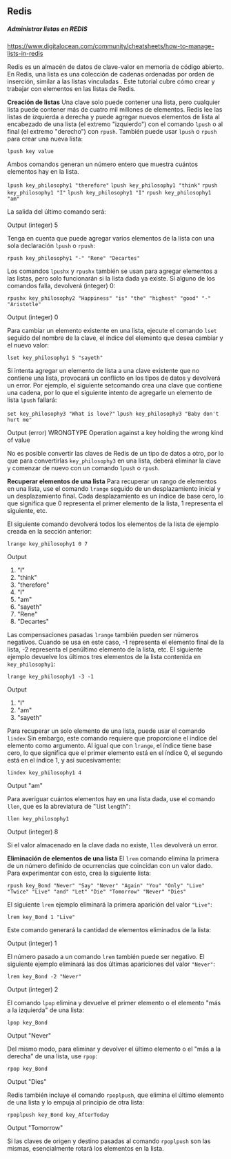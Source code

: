 ## Redis

##### Administrar listas en REDIS
https://www.digitalocean.com/community/cheatsheets/how-to-manage-lists-in-redis

Redis es un almacén de datos de clave-valor en memoria de código abierto. En Redis, una lista es una colección de cadenas ordenadas por orden de inserción, similar a las listas vinculadas . Este tutorial cubre cómo crear y trabajar con elementos en las listas de Redis.

**Creación de listas**
Una clave solo puede contener una lista, pero cualquier lista puede contener más de cuatro mil millones de elementos. Redis lee las listas de izquierda a derecha y puede agregar nuevos elementos de lista al encabezado de una lista (el extremo "izquierdo") con el comando `lpush` o al final (el extremo "derecho") con `rpush`. También puede usar `lpush` o `rpush` para crear una nueva lista:

`lpush key value`

Ambos comandos generan un número entero que muestra cuántos elementos hay en la lista.

`lpush key_philosophy1 "therefore"`
`lpush key_philosophy1 "think"`
`rpush key_philosophy1 "I"`
`lpush key_philosophy1 "I"`
`rpush key_philosophy1 "am"`

La salida del último comando será:

Output
(integer) 5

Tenga en cuenta que puede agregar varios elementos de la lista con una sola declaración `lpush` o `rpush`:

`rpush key_philosophy1 "-" "Rene" "Decartes"`

Los comandos `lpushx` y `rpushx` también se usan para agregar elementos a las listas, pero solo funcionarán si la lista dada ya existe. Si alguno de los comandos falla, devolverá (integer) 0:

`rpushx key_philosophy2 "Happiness" "is" "the" "highest" "good" "-" "Aristotle"`

Output
(integer) 0

Para cambiar un elemento existente en una lista, ejecute el comando `lset` seguido del nombre de la clave, el índice del elemento que desea cambiar y el nuevo valor:

`lset key_philosophy1 5 "sayeth"`

Si intenta agregar un elemento de lista a una clave existente que no contiene una lista, provocará un conflicto en los tipos de datos y devolverá un error. Por ejemplo, el siguiente setcomando crea una clave que contiene una cadena, por lo que el siguiente intento de agregarle un elemento de lista `lpush` fallará:

`set key_philosophy3 "What is love?"`
`lpush key_philosophy3 "Baby don't hurt me"`

Output
(error) WRONGTYPE Operation against a key holding the wrong kind of value

No es posible convertir las claves de Redis de un tipo de datos a otro, por lo que para convertirlas `key_philosophy3` en una lista, deberá eliminar la clave y comenzar de nuevo con un comando `lpush` o `rpush`.

**Recuperar elementos de una lista**
Para recuperar un rango de elementos en una lista, use el comando `lrange` seguido de un desplazamiento inicial y un desplazamiento final. Cada desplazamiento es un índice de base cero, lo que significa que 0 representa el primer elemento de la lista, 1 representa el siguiente, etc.

El siguiente comando devolverá todos los elementos de la lista de ejemplo creada en la sección anterior:

`lrange key_philosophy1 0 7`

Output
1) "I"
2) "think"
3) "therefore"
4) "I"
5) "am"
6) "sayeth"
7) "Rene"
8) "Decartes"
  
Las compensaciones pasadas `lrange` también pueden ser números negativos. Cuando se usa en este caso, -1 representa el elemento final de la lista, -2 representa el penúltimo elemento de la lista, etc. El siguiente ejemplo devuelve los últimos tres elementos de la lista contenida en `key_philosophy1`:

`lrange key_philosophy1 -3 -1`

Output
1) "I"
2) "am"
3) "sayeth"

Para recuperar un solo elemento de una lista, puede usar el comando `lindex` Sin embargo, este comando requiere que proporcione el índice del elemento como argumento. Al igual que con `lrange`, el índice tiene base cero, lo que significa que el primer elemento está en el índice 0, el segundo está en el índice 1, y así sucesivamente:

`lindex key_philosophy1 4`

Output
"am"

Para averiguar cuántos elementos hay en una lista dada, use el comando `llen`, que es la abreviatura de "`l`ist `len`​gth":

`llen key_philosophy1`

Output
(integer) 8

Si el valor almacenado en la clave dada no existe, `llen` devolverá un error.

**Eliminación de elementos de una lista**
El `lrem` comando elimina la primera de un número definido de ocurrencias que coincidan con un valor dado. Para experimentar con esto, crea la siguiente lista:

`rpush key_Bond "Never" "Say" "Never" "Again" "You" "Only" "Live" "Twice" "Live" "and" "Let" "Die" "Tomorrow" "Never" "Dies"`

El siguiente `lrem` ejemplo eliminará la primera aparición del valor `"Live"`:

`lrem key_Bond 1 "Live"`

Este comando generará la cantidad de elementos eliminados de la lista:

Output
(integer) 1

El número pasado a un comando `lrem` también puede ser negativo. El siguiente ejemplo eliminará las dos últimas apariciones del valor `"Never"`:

`lrem key_Bond -2 "Never"`

Output
(integer) 2

El comando `lpop` elimina y devuelve el primer elemento o el elemento "más a la izquierda" de una lista:

`lpop key_Bond`

Output
"Never"

Del mismo modo, para eliminar y devolver el último elemento o el "más a la derecha" de una lista, use `rpop`:

`rpop key_Bond`

Output
"Dies"

Redis también incluye el comando `rpoplpush`, que elimina el último elemento de una lista y lo empuja al principio de otra lista:

`rpoplpush key_Bond key_AfterToday`

Output
"Tomorrow"

Si las claves de origen y destino pasadas al comando `rpoplpush` son las mismas, esencialmente rotará los elementos en la lista.
